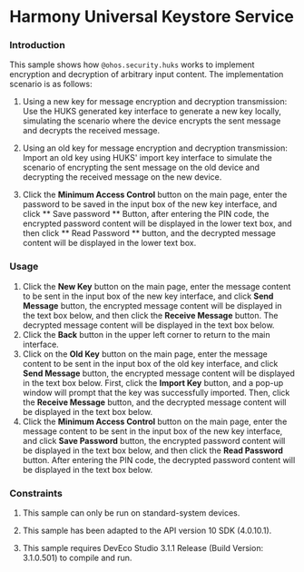 # Harmony Universal Keystore Service

### Introduction

This sample shows how `@ohos.security.huks` works to implement encryption and decryption of arbitrary input content. The implementation scenario is as follows:

1. Using a new key for message encryption and decryption transmission: Use the HUKS generated key interface to generate a new key locally, simulating the scenario where the device encrypts the sent message and decrypts the received message.

2. Using an old key for message encryption and decryption transmission: Import an old key using HUKS' import key interface to simulate the scenario of encrypting the sent message on the old device and decrypting the received message on the new device.

3. Click the **Minimum Access Control** button on the main page, enter the password to be saved in the input box of the new key interface, and click ** Save password **
   Button, after entering the PIN code, the encrypted password content will be displayed in the lower text box, and then click ** Read Password ** button, and the decrypted message content will be displayed in the lower text box.

### Usage

1. Click the **New Key** button on the main page, enter the message content to be sent in the input box of the new key interface, and click **Send Message**
button, the encrypted message content will be displayed in the text box below, and then click the **Receive Message** button. The decrypted message content will be displayed in the text box below.
2. Click the **Back** button in the upper left corner to return to the main interface.
3. Click on the **Old Key** button on the main page, enter the message content to be sent in the input box of the old key interface, and click **Send Message**
button, the encrypted message content will be displayed in the text box below. First, click the **Import Key** button, and a pop-up window will prompt that the key was successfully imported. Then, click the **Receive Message** button, and the decrypted message content will be displayed in the text box below.
4. Click the **Minimum Access Control** button on the main page, enter the message content to be sent in the input box of the new key interface, and click **Save Password**
button, the encrypted password content will be displayed in the text box below, and then click the **Read Password** button. After entering the PIN code, the decrypted password content will be displayed in the text box below.

### Constraints

1. This sample can only be run on standard-system devices.

2. This sample has been adapted to the API version 10 SDK (4.0.10.1).

3. This sample requires DevEco Studio 3.1.1 Release (Build Version: 3.1.0.501) to compile and run.
